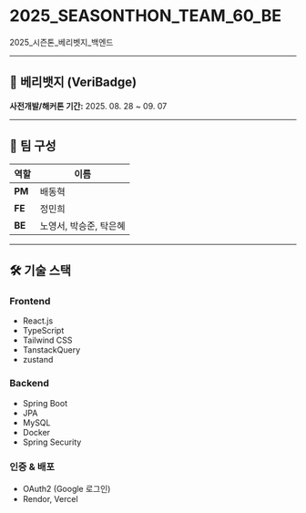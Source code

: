 # 2025_SEASONTHON_TEAM_60_BE
2025_시즌톤_베리벳지_백엔드

---


## 🍓 베리뱃지 (VeriBadge) 

 **사전개발/해커톤 기간:** 2025. 08. 28 ~ 09. 07

---

## 👥 팀 구성

| 역할 | 이름 |
| --- | --- |
| **PM** | 배동혁 |
| **FE** | 정민희 |
| **BE** | 노영서, 박승준, 탁은혜 |

---

## 🛠 기술 스택

### Frontend

- React.js
- TypeScript
- Tailwind CSS
- TanstackQuery
- zustand

### Backend

- Spring Boot
- JPA
- MySQL
- Docker
- Spring Security

### 인증 & 배포

- OAuth2 (Google 로그인)
- Rendor, Vercel
